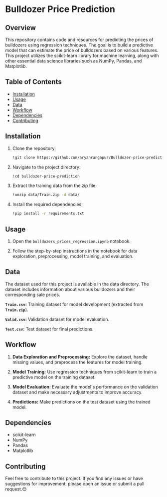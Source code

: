 # Bulldozer Price Prediction

## Overview

This repository contains code and resources for predicting the prices of bulldozers using regression techniques. The goal is to build a predictive model that can estimate the price of bulldozers based on various features. This project utilizes the scikit-learn library for machine learning, along with other essential data science libraries such as NumPy, Pandas, and Matplotlib.


## Table of Contents

- [Installation](#installation)
- [Usage](#usage)
- [Data](#data)
- [Workflow](#workflow)
- [Dependencies](#dependencies)
- [Contributing](#contributing)


## Installation

1. Clone the repository:

   ```bash
   !git clone https://github.com/aryanrangapur/Bulldozer-price-prediction.git

2. Navigate to the project directory:

   ```bash
   !cd bulldozer-price-prediction

3. Extract the training data from the zip file:

   ```bash
   !unzip data/Train.zip -d data/

4. Install the required dependencies:

   ```bash
   !pip install -r requirements.txt


## Usage

1. Open the `bulldozers_prices_regression.ipynb` notebook.

2. Follow the step-by-step instructions in the notebook for data exploration, preprocessing, model training, and evaluation.
   

## Data

The dataset used for this project is available in the data directory. The dataset includes information about various bulldozers and their corresponding sale prices.

**`Train.csv`:** Training dataset for model development (extracted from **`Train.zip`**).

**`Valid.csv`:** Validation dataset for model evaluation.

**`Test.csv`:** Test dataset for final predictions.


## Workflow
 
1. **Data Exploration and Preprocessing:** Explore the dataset, handle missing values, and preprocess the features for model training.

2. **Model Training:** Use regression techniques from scikit-learn to train a predictive model on the training dataset.

3. **Model Evaluation:** Evaluate the model's performance on the validation dataset and make necessary adjustments to improve accuracy.

4. **Predictions:** Make predictions on the test dataset using the trained model.


## Dependencies
  
* scikit-learn
* NumPy
* Pandas
* Matplotlib


## Contributing
  
  Feel free to contribute to this project. If you find any issues or have suggestions for improvement, please open an issue or submit a pull request.😊
